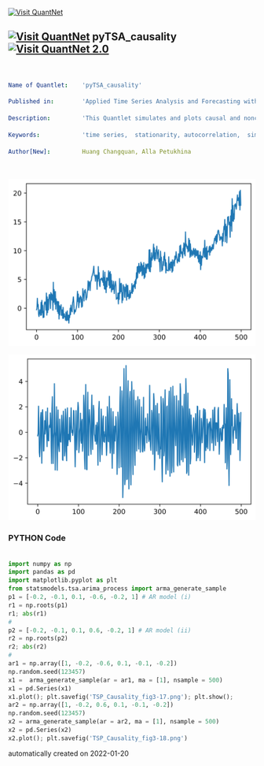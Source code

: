 [<img src="https://github.com/QuantLet/Styleguide-and-FAQ/blob/master/pictures/banner.png" width="888" alt="Visit QuantNet">](http://quantlet.de/)

## [<img src="https://github.com/QuantLet/Styleguide-and-FAQ/blob/master/pictures/qloqo.png" alt="Visit QuantNet">](http://quantlet.de/) **pyTSA_causality** [<img src="https://github.com/QuantLet/Styleguide-and-FAQ/blob/master/pictures/QN2.png" width="60" alt="Visit QuantNet 2.0">](http://quantlet.de/)

```yaml


Name of Quantlet:    'pyTSA_causality'

Published in:        'Applied Time Series Analysis and Forecasting with Python'

Description:         'This Quantlet simulates and plots causal and noncausal AR(5) - autoregressive processes as describe in Example 3.9 in the book'

Keywords:            'time series,  stationarity, autocorrelation,  simulation, stochastic process, ARMA, moving average, autoregression, causality'

Author[New]:         Huang Changquan, Alla Petukhina




```

![Picture1](pyTSA_Causality_fig3-17.png)

![Picture2](pyTSA_Causality_fig3-18.png)

### PYTHON Code
```python

import numpy as np
import pandas as pd
import matplotlib.pyplot as plt
from statsmodels.tsa.arima_process import arma_generate_sample
p1 = [-0.2, -0.1, 0.1, -0.6, -0.2, 1] # AR model (i)
r1 = np.roots(p1)
r1; abs(r1)
#
p2 = [-0.2, -0.1, 0.1, 0.6, -0.2, 1] # AR model (ii)
r2 = np.roots(p2)
r2; abs(r2)
#
ar1 = np.array([1, -0.2, -0.6, 0.1, -0.1, -0.2])
np.random.seed(123457)
x1 =  arma_generate_sample(ar = ar1, ma = [1], nsample = 500)
x1 = pd.Series(x1)
x1.plot(); plt.savefig('TSP_Causality_fig3-17.png'); plt.show();
ar2 = np.array([1, -0.2, 0.6, 0.1, -0.1, -0.2])
np.random.seed(123457)
x2 = arma_generate_sample(ar = ar2, ma = [1], nsample = 500)
x2 = pd.Series(x2)
x2.plot(); plt.savefig('TSP_Causality_fig3-18.png')
```

automatically created on 2022-01-20